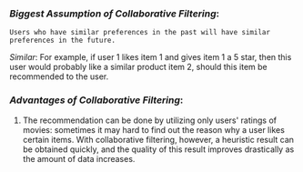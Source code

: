### *Biggest Assumption of Collaborative Filtering*:
  
	Users who have similar preferences in the past will have similar preferences in the future.

*Similar*: For example, if user 1 likes item 1 and gives item 1 a 5 star, then this user would probably like a similar product item 2, should this item be recommended to the user. 

### *Advantages of Collaborative Filtering*:
1. The recommendation can be done by utilizing only users' ratings of movies: sometimes it may hard to find out the reason why a user likes certain items. With collaborative filtering, however, a heuristic result can be obtained quickly, and the quality of this result improves drastically as the amount of data increases.
